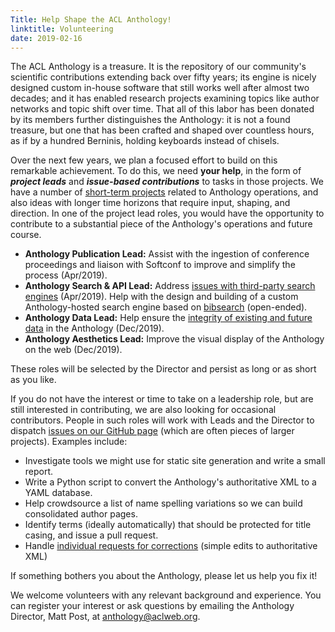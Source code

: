 ```yaml
---
Title: Help Shape the ACL Anthology!
linktitle: Volunteering
date: 2019-02-16
---
```


The ACL Anthology is a treasure. It is the repository of our community's
scientific contributions extending back over fifty years; its engine is nicely
designed custom in-house software that still works well after almost two
decades; and it has enabled research projects examining topics like author
networks and topic shift over time. That all of this labor has been donated by
its members further distinguishes the Anthology: it is not a found treasure, but
one that has been crafted and shaped over countless hours, as if by a hundred
Berninis, holding keyboards instead of chisels.

Over the next few years, we plan a focused effort to build on this remarkable
achievement. To do this, we need **your help**, in the form of ***project
leads*** and ***issue-based contributions*** to tasks in those projects. We have
a number of [short-term
projects](https://github.com/acl-org/acl-anthology/projects) related to
Anthology operations, and also ideas with longer time horizons that require
input, shaping, and direction. In one of the project lead roles, you would have
the opportunity to contribute to a substantial piece of the Anthology's
operations and future course.

+ **Anthology Publication Lead:** Assist with the ingestion of conference
  proceedings and liaison with Softconf to improve and simplify the process
  (Apr/2019).
+ **Anthology Search & API Lead:** Address [issues with third-party search
  engines](https://github.com/acl-org/acl-anthology/projects/6) (Apr/2019).
  Help with the design and building of a custom Anthology-hosted search engine
  based on [bibsearch](https://github.com/mjpost/bibsearch) (open-ended).
+ **Anthology Data Lead:** Help ensure the [integrity of existing and future
  data](https://github.com/acl-org/acl-anthology/projects/5) in the Anthology
  (Dec/2019).
+ **Anthology Aesthetics Lead:** Improve the visual display of the Anthology on
  the web (Dec/2019).

These roles will be selected by the Director and persist as long or as short as
you like.

If you do not have the interest or time to take on a leadership role, but are
still interested in contributing, we are also looking for occasional
contributors. People in such roles will work with Leads and the Director to
dispatch [issues on our GitHub
page](https://github.com/acl-org/acl-anthology/issues) (which are often pieces
of larger projects). Examples include:

+ Investigate tools we might use for static site generation and write a small
  report.
+ Write a Python script to convert the Anthology's authoritative XML to a YAML
  database.
+ Help crowdsource a list of name spelling variations so we can build
  consolidated author pages.
+ Identify terms (ideally automatically) that should be protected for title
  casing, and issue a pull request.
+ Handle [individual requests for
  corrections](https://github.com/acl-org/acl-anthology/issues?q=is%3Aissue+is%3Aopen+label%3Acorrection)
  (simple edits to authoritative XML)

<p class="lead font-weight-bold">
If something bothers you about the Anthology, please let us help you fix it!
</p>

We welcome volunteers with any relevant background and experience. You can
register your interest or ask questions by emailing the Anthology Director, Matt
Post, at [anthology@aclweb.org](mailto:anthology@aclweb.org).
